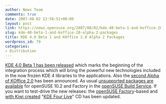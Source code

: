 ```yaml
---
author: News Team
comments: true
date: 2007-08-02 12:58:51+00:00
layout: post
link: https://news.opensuse.org/2007/08/02/kde-40-beta-1-and-koffice-20-alpha-2-packages/
slug: kde-40-beta-1-and-koffice-20-alpha-2-packages
title: KDE 4.0 Beta 1 and KOffice 2.0 Alpha 2 Packages
wordpress_id: 79
categories:
- Distribution
---
```


[KDE 4.0 Beta 1  has been released](//www.kde.org/announcements/announce-4.0-beta1.php) which marks the beginning of the integration process which will bring the powerful new technologies included in the now frozen KDE 4 libraries to the applications. Also the [second Alpha of KOffice 2.0](//www.koffice.org/announcements/announce-2.0alpha2.php) has been announced. As usual [unsupported packages are available](//en.opensuse.org/KDE4) for openSUSE 10.2 and Factory in the [openSUSE Build Service](//en.opensuse.org/Build_Service).  If you want to test-drive the new releases: the [openSUSE Factory](//en.opensuse.org/Factory)-based and [with Kiwi created](//en.opensuse.org/Build_Service/KIWI) "[KDE Four Live](//home.kde.org/~binner/kde-four-live)" CD has been updated.
